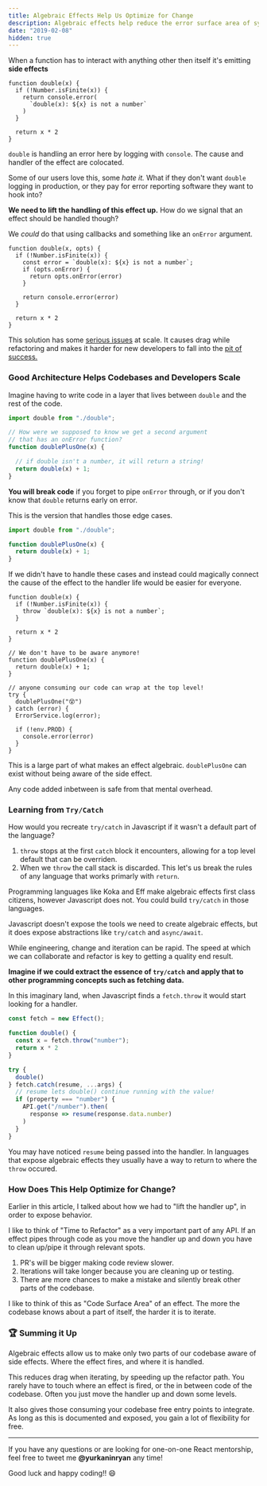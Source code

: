 ```yaml
---
title: Algebraic Effects Help Us Optimize for Change
description: Algebraic effects help reduce the error surface area of systems by seperating effects from their handlers without requiring the rest of the system to link them together.
date: "2019-02-08"
hidden: true
---
```


When a function has to interact with anything other then itself it's emitting **side effects**

```js{2-6}
function double(x) {
  if (!Number.isFinite(x)) {
    return console.error(
      `double(x): ${x} is not a number`
    )
  }

  return x * 2
}
```

`double` is handling an error here by logging with `console`.  The cause and handler of the effect are colocated. 

Some of our users love this, some _hate it._  What if they don't want `double` logging in production, or  they pay for error reporting software they want to hook into?

**We need to lift the handling of this effect up.** How do we signal that an effect should be handled though?  

We _could_ do that using callbacks and something like an `onError` argument.


```js{3-6}
function double(x, opts) {
  if (!Number.isFinite(x)) {
    const error = `double(x): ${x} is not a number`;
    if (opts.onError) {
      return opts.onError(error)
    }
 
    return console.error(error)
  }

  return x * 2
}
```

This solution has some [serious issues](http://callbackhell.com/) at scale.  It causes drag while refactoring and makes it harder for new developers to fall into the [pit of success.](https://blog.codinghorror.com/falling-into-the-pit-of-success/)

### Good Architecture Helps Codebases and Developers Scale

Imagine having to write code in a layer that lives between `double` and the rest of the code.

```js
import double from "./double";

// How were we supposed to know we get a second argument
// that has an onError function?
function doublePlusOne(x) {

  // if double isn't a number, it will return a string!
  return double(x) + 1;
}
```

**You will break code** if you forget to pipe `onError` through, or if you don't know that `double` returns early on error.

This is the version that handles those edge cases.

```js
import double from "./double";

function doublePlusOne(x) {
  return double(x) + 1;
}
```

If we didn't have to handle these cases and instead could magically connect the cause of the effect to the handler life would be easier for everyone.

```js{3,9-12}
function double(x) {
  if (!Number.isFinite(x)) {
    throw `double(x): ${x} is not a number`;
  }

  return x * 2
}
 
// We don't have to be aware anymore!
function doublePlusOne(x) {
  return double(x) + 1;
}
 
// anyone consuming our code can wrap at the top level!
try {
  doublePlusOne("😵")
} catch (error) {
  ErrorService.log(error);
 
  if (!env.PROD) {
    console.error(error)
  }
}
```

This is a large part of what makes an effect algebraic.  `doublePlusOne` can exist without being aware of the side effect.

Any code added inbetween is safe from that mental overhead.

### Learning from `Try/Catch`

How would you recreate `try/catch` in Javascript if it wasn't a default part of the language?

1. `throw` stops at the first `catch` block it encounters, allowing for a top level default that can be overriden.
2. When we `throw` the call stack is discarded.  This let's us break the rules of any language that works primarly with `return`.


Programming languages like Koka and Eff make algebraic effects first class citizens, however Javascript does not.  You could build `try/catch` in those languages.

Javascript doesn't expose the tools we need to create algebraic effects, but it does expose abstractions like `try/catch` and `async/await`.

While engineering, change and iteration can be rapid.  The speed at which we can collaborate and refactor is key to getting a quality end result.

**Imagine if we could extract the essence of `try/catch` and apply that to other programming concepts such as fetching data.**

In this imaginary land, when Javascript finds a `fetch.throw` it would start looking for a handler.


```js
const fetch = new Effect();

function double() {
  const x = fetch.throw("number");
  return x * 2
}

try {
  double()
} fetch.catch(resume, ...args) {
  // resume lets double() continue running with the value!
  if (property === "number") {
    API.get("/number").then(
      response => resume(response.data.number)
    )
  }
}
```

You may have noticed `resume` being passed into the handler.  In languages that expose algebraic effects they usually have a way to return to where the `throw` occured.

### How Does This Help Optimize for Change?

Earlier in this article, I talked about how we had to "lift the handler up", in order to expose behavior.

I like to think of "Time to Refactor" as a very important part of any API.  If an effect pipes through code as you move the handler up and down you have to clean up/pipe it through relevant spots.

1. PR's will be bigger making code review slower.
2. Iterations will take longer because you are cleaning up or testing.
3. There are more chances to make a mistake and silently break other parts of the codebase.

I like to think of this as "Code Surface Area" of an effect.  The more the codebase knows about a part of itself, the harder it is to iterate.



### 🏆 Summing it Up

Algebraic effects allow us to make only two parts of our codebase aware of side effects. Where the effect fires, and where it is handled.

This reduces drag when iterating, by speeding up the refactor path.  You rarely have to touch where an effect is fired, or the in between code of the codebase.  Often you just move the handler up and down some levels.

It also gives those consuming your codebase free entry points to integrate.  As long as this is documented and exposed, you gain a lot of flexibility for free.

---

If you have any questions or are looking for one-on-one React mentorship, feel free to tweet me **@yurkaninryan** any time!

Good luck and happy coding!! 😄










